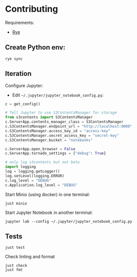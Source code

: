 # Contributing

Requirements:

- [Rye](https://rye.astral.sh/)

## Create Python env:

```shell
rye sync
```

## Iteration

Configure Jupyter:

- Edit `~/.jupyter/jupyter_notebook_config.py`:

```python
c = get_config()

# Tell Jupyter to use S3ContentsManager for storage
from s3contents import S3ContentsManager
c.ServerApp.contents_manager_class = S3ContentsManager
c.S3ContentsManager.endpoint_url = "http://localhost:9000"
c.S3ContentsManager.access_key_id = "access-key"
c.S3ContentsManager.secret_access_key = "secret-key"
c.S3ContentsManager.bucket = "notebooks"

c.ServerApp.open_browser = False
c.ServerApp.tornado_settings = {"debug": True}

# only log s3contents but not boto
import logging
log = logging.getLogger()
log.setLevel(logging.ERROR)
c.log_level = "DEBUG"
c.Application.log_level = "DEBUG"
```

Start Minio (using docker) in one terminal:

```shell
just minio
```

Start Jupyter Notebook in another terminal:

```shell
jupyter lab --config ~/.jupyter/jupyter_notebook_config.py
```

## Tests

```shell
just test
```

Check linting and format

```shell
just check
just fmt
```
